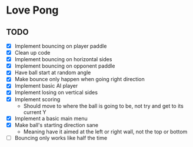 # Love Pong

## TODO

- [x] Implement bouncing on player paddle
- [x] Clean up code
- [x] Implement bouncing on horizontal sides
- [x] Implement bouncing on opponent paddle
- [x] Have ball start at random angle
- [x] Make bounce only happen when going right direction
- [x] Implement basic AI player
- [x] Implement losing on vertical sides
- [x] Implement scoring
	- Should move to where the ball is going to be, not try and get to its current Y
- [x] Implement a basic main menu
- [x] Make ball's starting direction sane
	- Meaning have it aimed at the left or right wall, not the top or bottom
- [ ] Bouncing only works like half the time

